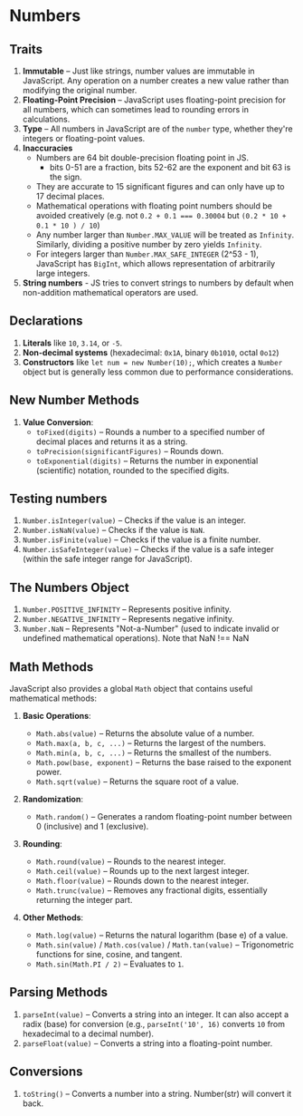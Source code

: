 # Numbers

## Traits

1. **Immutable** – Just like strings, number values are immutable in JavaScript. Any operation on a number creates a new value rather than modifying the original number.
1. **Floating-Point Precision** – JavaScript uses floating-point precision for all numbers, which can sometimes lead to rounding errors in calculations.
1. **Type** – All numbers in JavaScript are of the `number` type, whether they're integers or floating-point values.
1. **Inaccuracies**
   - Numbers are 64 bit double-precision floating point in JS.
     - bits 0-51 are a fraction, bits 52-62 are the exponent and bit 63 is the sign.
   - They are accurate to 15 significant figures and can only have up to 17 decimal places.
   - Mathematical operations with floating point numbers should be avoided creatively (e.g. not `0.2 + 0.1 === 0.30004` but `(0.2 * 10 + 0.1 * 10 ) / 10`)
   - Any number larger than `Number.MAX_VALUE` will be treated as `Infinity`. Similarly, dividing a positive number by zero yields `Infinity`.
   - For integers larger than `Number.MAX_SAFE_INTEGER` (2^53 - 1), JavaScript has `BigInt`, which allows representation of arbitrarily large integers.
1. **String numbers** - JS tries to convert strings to numbers by default when non-addition mathematical operators are used.

## Declarations

1. **Literals** like `10`, `3.14`, or `-5`.
1. **Non-decimal systems** (hexadecimal: `0x1A`, binary `0b1010`, octal `0o12`)
1. **Constructors** like `let num = new Number(10);`, which creates a `Number` object but is generally less common due to performance considerations.

## New Number Methods

1. **Value Conversion**:
   - `toFixed(digits)` – Rounds a number to a specified number of decimal places and returns it as a string.
   - `toPrecision(significantFigures)` – Rounds down.
   - `toExponential(digits)` – Returns the number in exponential (scientific) notation, rounded to the specified digits.

## Testing numbers

1. `Number.isInteger(value)` – Checks if the value is an integer.
1. `Number.isNaN(value)` – Checks if the value is `NaN`.
1. `Number.isFinite(value)` – Checks if the value is a finite number.
1. `Number.isSafeInteger(value)` – Checks if the value is a safe integer (within the safe integer range for JavaScript).

## The Numbers Object

1. `Number.POSITIVE_INFINITY` – Represents positive infinity.
2. `Number.NEGATIVE_INFINITY` – Represents negative infinity.
3. `Number.NaN` – Represents "Not-a-Number" (used to indicate invalid or undefined mathematical operations). Note that NaN !== NaN

## Math Methods

JavaScript also provides a global `Math` object that contains useful mathematical methods:

1. **Basic Operations**:

   - `Math.abs(value)` – Returns the absolute value of a number.
   - `Math.max(a, b, c, ...)` – Returns the largest of the numbers.
   - `Math.min(a, b, c, ...)` – Returns the smallest of the numbers.
   - `Math.pow(base, exponent)` – Returns the base raised to the exponent power.
   - `Math.sqrt(value)` – Returns the square root of a value.

2. **Randomization**:

   - `Math.random()` – Generates a random floating-point number between 0 (inclusive) and 1 (exclusive).

3. **Rounding**:

   - `Math.round(value)` – Rounds to the nearest integer.
   - `Math.ceil(value)` – Rounds up to the next largest integer.
   - `Math.floor(value)` – Rounds down to the nearest integer.
   - `Math.trunc(value)` – Removes any fractional digits, essentially returning the integer part.

4. **Other Methods**:
   - `Math.log(value)` – Returns the natural logarithm (base e) of a value.
   - `Math.sin(value)` / `Math.cos(value)` / `Math.tan(value)` – Trigonometric functions for sine, cosine, and tangent.
   - `Math.sin(Math.PI / 2)` – Evaluates to `1`.

## Parsing Methods

1. `parseInt(value)` – Converts a string into an integer. It can also accept a radix (base) for conversion (e.g., `parseInt('10', 16)` converts `10` from hexadecimal to a decimal number).
2. `parseFloat(value)` – Converts a string into a floating-point number.

## Conversions

1.  `toString()` – Converts a number into a string. Number(str) will convert it back.
